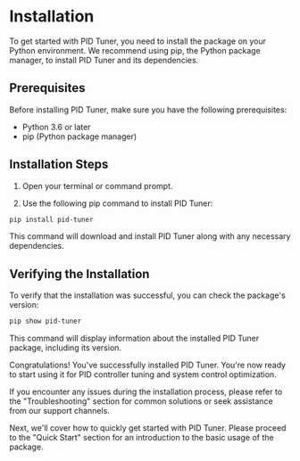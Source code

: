 # Installation

To get started with PID Tuner, you need to install the package on your Python environment. We recommend using pip, the Python package manager, to install PID Tuner and its dependencies.

## Prerequisites

Before installing PID Tuner, make sure you have the following prerequisites:

- Python 3.6 or later
- pip (Python package manager)

## Installation Steps

1. Open your terminal or command prompt.

2. Use the following pip command to install PID Tuner:

```bash
pip install pid-tuner
```

This command will download and install PID Tuner along with any necessary dependencies.

## Verifying the Installation
To verify that the installation was successful, you can check the package's version:

```bash
pip show pid-tuner
```

This command will display information about the installed PID Tuner package, including its version.

Congratulations! You've successfully installed PID Tuner. You're now ready to start using it for PID controller tuning and system control optimization.

If you encounter any issues during the installation process, please refer to the "Troubleshooting" section for common solutions or seek assistance from our support channels.

Next, we'll cover how to quickly get started with PID Tuner. Please proceed to the "Quick Start" section for an introduction to the basic usage of the package.